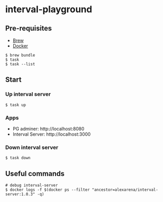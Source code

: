 # interval-playground

## Pre-requisites

- [Brew](https://brew.sh/)
- [Docker](https://docs.docker.com/get-docker/)

```shell
$ brew bundle
$ task
$ task --list
```


## Start

### Up interval server
```shell
$ task up
```

### Apps
- PG adminer: http://localhost:8080
- Interval Server: http://localhost:3000 

### Down interval server
```shell
$ task down
```


## Useful commands

```shell
# debug interval-server
$ docker logs -f $(docker ps --filter "ancestor=alexarena/interval-server:1.0.3" -q)
```
